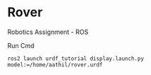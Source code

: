 # Rover
Robotics Assignment - ROS

Run Cmd

```
ros2 launch urdf_tutorial display.launch.py model:=/home/aathil/rover.urdf
```
